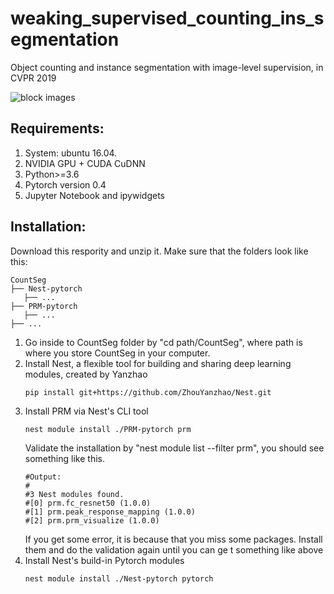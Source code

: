 # weaking_supervised_counting_ins_segmentation
Object counting and instance segmentation with image-level supervision, in CVPR 2019

![block images](https://github.com/GuoleiSun/CountSeg/blob/master/demo/images/block.png)


## Requirements:
1. System: ubuntu 16.04. 
2. NVIDIA GPU + CUDA CuDNN
3. Python>=3.6
4. Pytorch version 0.4 
5. Jupyter Notebook and ipywidgets 

## Installation:
Download this respority and unzip it. Make sure that the folders look like this:
   ```
  CountSeg
  ├── Nest-pytorch
      ├── ...
  ├── PRM-pytorch
      ├── ...
  ├── ...
  ```
1. Go inside to CountSeg folder by "cd path/CountSeg", where path is where you store CountSeg in your computer.
1. Install Nest, a flexible tool for building and sharing deep learning modules, created by Yanzhao
   ```
   pip install git+https://github.com/ZhouYanzhao/Nest.git
   ```
2. Install PRM via Nest's CLI tool
   ```
   nest module install ./PRM-pytorch prm
   ```
   Validate the installation by "nest module list --filter prm", you should see something like this.
   ```
   #Output:
   #
   #3 Nest modules found.
   #[0] prm.fc_resnet50 (1.0.0)
   #[1] prm.peak_response_mapping (1.0.0)
   #[2] prm.prm_visualize (1.0.0)
   ```
   If you get some error, it is because that you miss some packages. Install them and do the validation again until you can ge t something like above
3. Install Nest's build-in Pytorch modules
   ```
   nest module install ./Nest-pytorch pytorch
   ```
